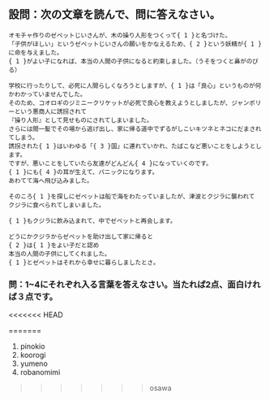 ﻿## 設問：次の文章を読んで、問に答えなさい。
```
オモチャ作りのゼペットじいさんが、木の操り人形をつくって{ 1 }と名づけた。
「子供がほしい」というゼペットじいさんの願いをかなえるため、{ 2 }という妖精が{ 1 }に命を与えました。
{ 1 }がよい子になれば、本当の人間の子供になると約束しました。（うそをつくと鼻がのびる）

学校に行ったりして、必死に人間らしくなろうとしますが、{ 1 }は「良心」というものが何かわかっていませんでした。
そのため、コオロギのジミニークリケットが必死で良心を教えようとしましたが、ジャンボリーという悪商人に誘拐されて
『操り人形』として見せものにされてしまいました。
さらには間一髪でその場から逃げ出し、家に帰る道中でずるがしこいキツネとネコにだまされてしまう。
誘拐された{ 1 }はいわゆる「{ 3 }国」に連れていかれ、たばこなど悪いことをしようとします。
ですが、悪いことをしていたら友達がどんどん{ 4 }になっていくのです。
{ 1 }にも{ 4 }の耳が生えて、パニックになります。
あわてて海へ飛び込みました。

そのころ{ 1 }を探しにゼペットは船で海をわたっていましたが、津波とクジラに襲われて
クジラに食べられてしまいました。

{ 1 }もクジラに飲み込まれて、中でゼペットと再会します。

どうにかクジラからゼペットを助け出して家に帰ると
{ 2 }は{ 1 }をよい子だと認め
本当の人間の子供にしてくれました。
{ 1 }とゼペットはそれから幸せに暮らしましたとさ。
```

### 問：1~4にそれぞれ入る言葉を答えなさい。当たれば2点、面白ければ３点です。
<<<<<<< HEAD

=======
1. pinokio
2. koorogi
3. yumeno
4. robanomimi
>>>>>>> osawa
